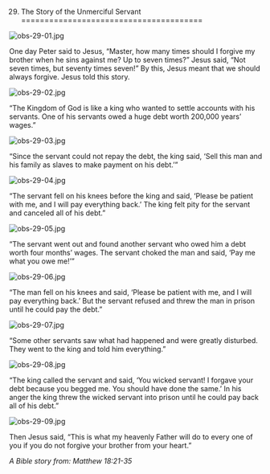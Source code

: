 29. The Story of the Unmerciful Servant
=======================================

![obs-29-01.jpg](/var/www/vhosts/door43.org/httpdocs/data/gitrepo/media/en/obs/obs-29-01.jpg "obs-29-01.jpg")

One day Peter said to Jesus, “Master, how many times should I forgive my
brother when he sins against me? Up to seven times?” Jesus said, “Not
seven times, but seventy times seven!” By this, Jesus meant that we
should always forgive. Jesus told this story.

![obs-29-02.jpg](/var/www/vhosts/door43.org/httpdocs/data/gitrepo/media/en/obs/obs-29-02.jpg "obs-29-02.jpg")

“The Kingdom of God is like a king who wanted to settle accounts with
his servants. One of his servants owed a huge debt worth 200,000 years’
wages.”

![obs-29-03.jpg](/var/www/vhosts/door43.org/httpdocs/data/gitrepo/media/en/obs/obs-29-03.jpg "obs-29-03.jpg")

“Since the servant could not repay the debt, the king said, ‘Sell this
man and his family as slaves to make payment on his debt.’”

![obs-29-04.jpg](/var/www/vhosts/door43.org/httpdocs/data/gitrepo/media/en/obs/obs-29-04.jpg "obs-29-04.jpg")

“The servant fell on his knees before the king and said, ‘Please be
patient with me, and I will pay everything back.’ The king felt pity for
the servant and canceled all of his debt.”

![obs-29-05.jpg](/var/www/vhosts/door43.org/httpdocs/data/gitrepo/media/en/obs/obs-29-05.jpg "obs-29-05.jpg")

“The servant went out and found another servant who owed him a debt
worth four months’ wages. The servant choked the man and said, ‘Pay me
what you owe me!’”

![obs-29-06.jpg](/var/www/vhosts/door43.org/httpdocs/data/gitrepo/media/en/obs/obs-29-06.jpg "obs-29-06.jpg")

“The man fell on his knees and said, ‘Please be patient with me, and I
will pay everything back.’ But the servant refused and threw the man in
prison until he could pay the debt.”

![obs-29-07.jpg](/var/www/vhosts/door43.org/httpdocs/data/gitrepo/media/en/obs/obs-29-07.jpg "obs-29-07.jpg")

“Some other servants saw what had happened and were greatly disturbed.
They went to the king and told him everything.”

![obs-29-08.jpg](/var/www/vhosts/door43.org/httpdocs/data/gitrepo/media/en/obs/obs-29-08.jpg "obs-29-08.jpg")

“The king called the servant and said, ‘You wicked servant! I forgave
your debt because you begged me. You should have done the same.’ In his
anger the king threw the wicked servant into prison until he could pay
back all of his debt.”

![obs-29-09.jpg](/var/www/vhosts/door43.org/httpdocs/data/gitrepo/media/en/obs/obs-29-09.jpg "obs-29-09.jpg")

Then Jesus said, “This is what my heavenly Father will do to every one
of you if you do not forgive your brother from your heart.”

*A Bible story from: Matthew 18:21-35*
